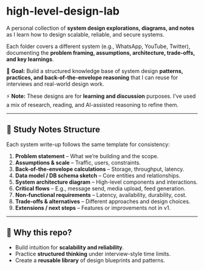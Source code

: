 # high-level-design-lab  

A personal collection of **system design explorations, diagrams, and notes** as I learn how to design scalable, reliable, and secure systems.  

Each folder covers a different system (e.g., WhatsApp, YouTube, Twitter), documenting the **problem framing, assumptions, architecture, trade-offs, and key learnings**.  

📌 **Goal:** Build a structured knowledge base of system design **patterns, practices, and back-of-the-envelope reasoning** that I can reuse for interviews and real-world design work.  

⚡ **Note:** These designs are for **learning and discussion** purposes. I’ve used a mix of research, reading, and AI-assisted reasoning to refine them.  

---

## 📂 Study Notes Structure  

Each system write-up follows the same template for consistency:  

1. **Problem statement** – What we’re building and the scope.  
2. **Assumptions & scale** – Traffic, users, constraints.  
3. **Back-of-the-envelope calculations** – Storage, throughput, latency.  
4. **Data model / DB schema sketch** – Core entities and relationships.  
5. **System architecture diagram** – High-level components and interactions.  
6. **Critical flows** – E.g., message send, media upload, feed generation.  
7. **Non-functional requirements** – Latency, availability, durability, cost.  
8. **Trade-offs & alternatives** – Different approaches and design choices.  
9. **Extensions / next steps** – Features or improvements not in v1.  

---

## 🚀 Why this repo?  

- Build intuition for **scalability and reliability**.  
- Practice **structured thinking** under interview-style time limits.  
- Create a **reusable library** of design blueprints and patterns.  
